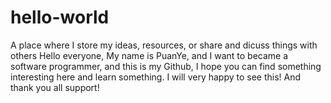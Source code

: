 # hello-world
A place where I store my ideas, resources, or share and dicuss things with others
Hello everyone, My name is PuanYe, and I want to became a software programmer, and this is my Github,
I hope you can find something interesting here and learn something. I will very happy to see this!
And thank you all support!
